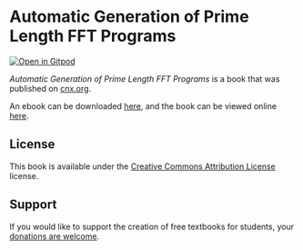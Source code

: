 # Automatic Generation of Prime Length FFT Programs

[![Open in Gitpod](https://gitpod.io/button/open-in-gitpod.svg)](https://gitpod.io/from-referrer/)

_Automatic Generation of Prime Length FFT Programs_ is a book that was published on [cnx.org](https://cnx.org/).

An ebook can be downloaded [here](https://github.com/cnx-user-books/cnxbook-automatic-generation-of-prime-length-fft-programs/releases/latest), and the book can be viewed online [here](https://github.com/cnx-user-books/cnxbook-automatic-generation-of-prime-length-fft-programs/releases/latest).

## License
This book is available under the [Creative Commons Attribution License](./LICENSE) license.

## Support
If you would like to support the creation of free textbooks for students, your [donations are welcome](https://riceconnect.rice.edu/donation/support-openstax-banner).
